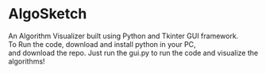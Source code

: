 # AlgoSketch
An Algorithm Visualizer built using Python and Tkinter GUI framework.
<br>
To Run the code, download and install python in your PC, <br>
and download the repo.
Just run the gui.py to run the code and visualize the algorithms!
